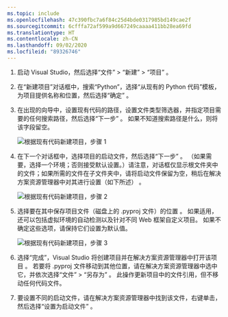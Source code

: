 ```yaml
---
ms.topic: include
ms.openlocfilehash: 47c390fbc7a6f84c25d4bde0317985bd149cae2f
ms.sourcegitcommit: 6cfffa72af599a9d667249caaaa411bb28ea69fd
ms.translationtype: HT
ms.contentlocale: zh-CN
ms.lasthandoff: 09/02/2020
ms.locfileid: "89326746"
---
```

1. 启动 Visual Studio，然后选择“文件” > “新建” > “项目”    。

1. 在“新建项目”对话框中，搜索“Python”，选择“从现有的 Python 代码”模板，为项目提供名称和位置，然后选择“确定”    。

1. 在出现的向导中，设置现有代码的路径，设置文件类型筛选器，并指定项目需要的任何搜索路径，然后选择“下一步”  。 如果不知道搜索路径是什么，则将该字段留空。

    ![根据现有代码新建项目，步骤 1](../media/projects-from-existing-1.png)

1. 在下一个对话框中，选择项目的启动文件，然后选择“下一步”  。 （如果需要，选择一个环境；否则接受默认设置。）请注意，对话框仅显示根文件夹中的文件；如果所需的文件在子文件夹中，请将启动文件保留为空，稍后在解决方案资源管理器中对其进行设置（如下所述）  。

    ![根据现有代码新建项目，步骤 2](../media/projects-from-existing-2.png)

1. 选择要在其中保存项目文件（磁盘上的 .pyproj 文件）的位置  。 如果适用，还可以包括虚拟环境的自动检测以及针对不同 Web 框架自定义项目。 如果不确定这些选项，请保持它们设置为默认值。

    ![根据现有代码新建项目，步骤 3](../media/projects-from-existing-3.png)

1. 选择“完成”，Visual Studio 将创建项目并在解决方案资源管理器中打开该项目   。 若要将 .pyproj 文件移动到其他位置，请在解决方案资源管理器中选中它，并依次选择“文件” > “另存为”     。 此操作更新项目中的文件引用，但不移动任何代码文件。

1. 要设置不同的启动文件，请在解决方案资源管理器中找到该文件，右键单击，然后选择“设置为启动文件”   。